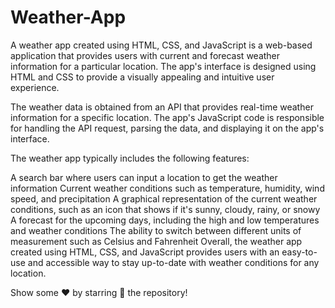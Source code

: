 # Weather-App

A weather app created using HTML, CSS, and JavaScript is a web-based application that provides users with current and forecast weather information for a particular location. The app's interface is designed using HTML and CSS to provide a visually appealing and intuitive user experience.

The weather data is obtained from an API that provides real-time weather information for a specific location. The app's JavaScript code is responsible for handling the API request, parsing the data, and displaying it on the app's interface.

The weather app typically includes the following features:

A search bar where users can input a location to get the weather information
Current weather conditions such as temperature, humidity, wind speed, and precipitation
A graphical representation of the current weather conditions, such as an icon that shows if it's sunny, cloudy, rainy, or snowy
A forecast for the upcoming days, including the high and low temperatures and weather conditions
The ability to switch between different units of measurement such as Celsius and Fahrenheit
Overall, the weather app created using HTML, CSS, and JavaScript provides users with an easy-to-use and accessible way to stay up-to-date with weather conditions for any location.

Show some ❤️ by starring 🌟 the repository!
